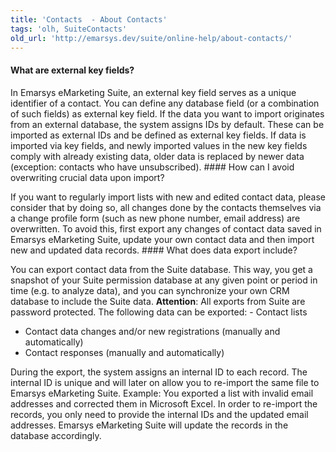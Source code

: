 ```yaml
---
title: 'Contacts  - About Contacts'
tags: 'olh, SuiteContacts'
old_url: 'http://emarsys.dev/suite/online-help/about-contacts/'
---
```


#### What are external key fields?

 In Emarsys eMarketing Suite, an external key field serves as a unique identifier of a contact. You can define any database field (or a combination of such fields) as external key field. If the data you want to import originates from an external database, the system assigns IDs by default. These can be imported as external IDs and be defined as external key fields. If data is imported via key fields, and newly imported values in the new key fields comply with already existing data, older data is replaced by newer data (exception: contacts who have unsubscribed). #### How can I avoid overwriting crucial data upon import?

 If you want to regularly import lists with new and edited contact data, please consider that by doing so, all changes done by the contacts themselves via a change profile form (such as new phone number, email address) are overwritten. To avoid this, first export any changes of contact data saved in Emarsys eMarketing Suite, update your own contact data and then import new and updated data records. #### What does data export include?

 You can export contact data from the Suite database. This way, you get a snapshot of your Suite permission database at any given point or period in time (e.g. to analyze data), and you can synchronize your own CRM database to include the Suite data. **Attention**: All exports from Suite are password protected. The following data can be exported: - Contact lists
- Contact data changes and/or new registrations (manually and automatically)
- Contact responses (manually and automatically)
 
 During the export, the system assigns an internal ID to each record. The internal ID is unique and will later on allow you to re-import the same file to Emarsys eMarketing Suite. Example: You exported a list with invalid email addresses and corrected them in Microsoft Excel. In order to re-import the records, you only need to provide the internal IDs and the updated email addresses. Emarsys eMarketing Suite will update the records in the database accordingly.